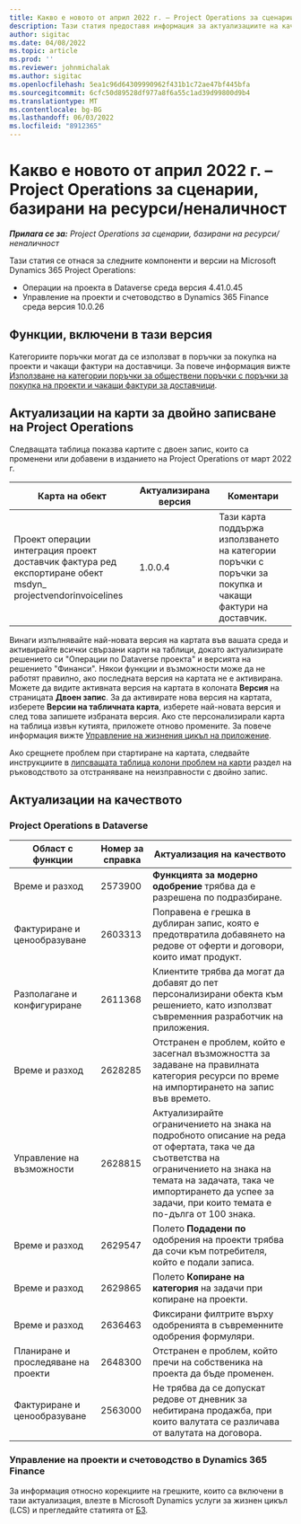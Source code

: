 ```yaml
---
title: Какво е новото от април 2022 г. – Project Operations за сценарии, базирани на ресурси/неналичност
description: Тази статия предоставя информация за актуализациите на качеството, които са налични в изданието на Microsoft Dynamics 365 Project Operations от април 2022 г. за ресурси/не-заредени базирани сценарии.
author: sigitac
ms.date: 04/08/2022
ms.topic: article
ms.prod: ''
ms.reviewer: johnmichalak
ms.author: sigitac
ms.openlocfilehash: 5ea1c96d64309990962f431b1c72ae47bf445bfa
ms.sourcegitcommit: 6cfc50d89528df977a8f6a55c1ad39d99800d9b4
ms.translationtype: MT
ms.contentlocale: bg-BG
ms.lasthandoff: 06/03/2022
ms.locfileid: "8912365"
---
```

# <a name="whats-new-april-2022---project-operations-for-resourcenon-stocked-based-scenarios"></a>Какво е новото от април 2022 г. – Project Operations за сценарии, базирани на ресурси/неналичност

_**Прилага се за:** Project Operations за сценарии, базирани на ресурси/неналичност_

Тази статия се отнася за следните компоненти и версии на Microsoft Dynamics 365 Project Operations:

- Операции на проекта в Dataverse среда версия 4.41.0.45
- Управление на проекти и счетоводство в Dynamics 365 Finance среда версия 10.0.26

## <a name="features-included-in-this-release"></a>Функции, включени в тази версия

Категориите поръчки могат да се използват в поръчки за покупка на проекти и чакащи фактури на доставчици. За повече информация вижте [Използване на категории поръчки за обществени поръчки с поръчки за покупка на проекти и чакащи фактури за доставчици](configure-procurement-categories.md).

## <a name="project-operations-dual-write-maps-updates"></a>Актуализации на карти за двойно записване на Project Operations

Следващата таблица показва картите с двоен запис, които са променени или добавени в изданието на Project Operations от март 2022 г.

| Карта на обект | Актуализирана версия | Коментари |
| -------------- | ------------------- | ------------|
| Проект операции интеграция проект доставчик фактура ред експортиране обект msdyn\_ projectvendorinvoicelines | 1.0.0.4 | Тази карта поддържа използването на категории поръчки с поръчки за покупка и чакащи фактури на доставчик. |

Винаги изпълнявайте най-новата версия на картата във вашата среда и активирайте всички свързани карти на таблици, докато актуализирате решението си "Операции по Dataverse проекта" и версията на решението "Финанси". Някои функции и възможности може да не работят правилно, ако последната версия на картата не е активирана. Можете да видите активната версия на картата в колоната **Версия** на страницата **Двоен запис**. За да активирате нова версия на картата, изберете **Версии на табличната карта**, изберете най-новата версия и след това запишете избраната версия. Ако сте персонализирали карта на таблица извън кутията, приложете отново промените. За повече информация вижте [Управление на жизнения цикъл на приложение](/dynamics365/fin-ops-core/dev-itpro/data-entities/dual-write/app-lifecycle-management).

Ако срещнете проблем при стартиране на картата, следвайте инструкциите в [липсващата таблица колони проблем на карти](/dynamics365/fin-ops-core/dev-itpro/data-entities/dual-write/dual-write-troubleshooting-finops-upgrades#missing-table-columns-issue-on-maps) раздел на ръководството за отстраняване на неизправности с двойно запис.

## <a name="quality-updates"></a>Актуализации на качеството

### <a name="project-operations-on-dataverse"></a>Project Operations в Dataverse

| Област с функции | Номер за справка | Актуализация на качеството |
| ------------ | ---------------- | -------------- |
| Време и разход | 2573900 | **Функцията за модерно одобрение** трябва да е разрешена по подразбиране. |
| Фактуриране и ценообразуване | 2603313 | Поправена е грешка в дублиран запис, която е предотвратила добавянето на редове от оферти и договори, които имат продукт. |
| Разполагане и конфигуриране | 2611368 | Клиентите трябва да могат да добавят до пет персонализирани обекта към решението, като използват съвременния разработчик на приложения. |
| Време и разход | 2628285 | Отстранен е проблем, който е засегнал възможността за задаване на правилната категория ресурси по време на импортирането на запис във времето. |
|   Управление на възможности| 2628815 | Актуализирайте ограничението на знака на подробното описание на реда от офертата, така че да съответства на ограничението на знака на темата на задачата, така че импортирането да успее за задачи, при които темата е по-дълга от 100 знака. |
| Време и разход| 2629547 | Полето **Подадени по** одобрения на проекти трябва да сочи към потребителя, който е подали записа. |
| Време и разход| 2629865 | Полето **Копиране на категория** на задачи при копиране на проекти. |
| Време и разход| 2636463 | Фиксирани филтрите върху одобренията в съвременните одобрения формуляри. |
| Планиране и проследяване на проекти | 2648300 | Отстранен е проблем, който пречи на собственика на проекта да бъде променен. |
| Фактуриране и ценообразуване | 2563000 | Не трябва да се допускат редове от дневник за небитирана продажба, при които валутата се различава от валутата на договора. |

### <a name="project-management-and-accounting-in-dynamics-365-finance"></a>Управление на проекти и счетоводство в Dynamics 365 Finance

За информация относно корекциите на грешките, които са включени в тази актуализация, влезте в Microsoft Dynamics услуги за жизнен цикъл (LCS) и прегледайте статията от [БЗ](https://fix.lcs.dynamics.com/Issue/Details?bugId=662864).
